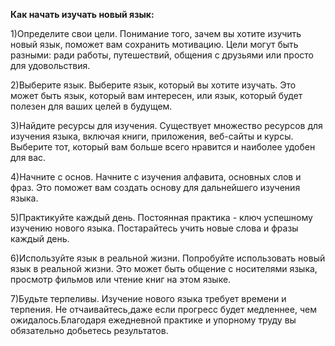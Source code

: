 **Как начать изучать новый язык:**

1)Определите свои цели. Понимание того, зачем вы хотите изучить новый язык, поможет вам сохранить мотивацию. Цели могут быть разными: ради работы, путешествий, общения с друзьями или просто для удовольствия.

2)Выберите язык. Выберите язык, который вы хотите изучать. Это может быть язык, который вам интересен, или язык, который будет полезен для ваших целей в будущем.

3)Найдите ресурсы для изучения. Существует множество ресурсов для изучения языка, включая книги, приложения, веб-сайты и курсы. Выберите тот, который вам больше всего нравится и наиболее удобен для вас.

4)Начните с основ. Начните с изучения алфавита, основных слов и фраз. Это поможет вам создать основу для дальнейшего изучения языка.

5)Практикуйте каждый день. Постоянная практика - ключ успешному изучению нового языка. Постарайтесь учить новые слова и фразы каждый день.

6)Используйте язык в реальной жизни. Попробуйте использовать новый язык в реальной жизни. Это может быть общение с носителями языка, просмотр фильмов или чтение книг на этом языке.

7)Будьте терпеливы. Изучение нового языка требует времени и терпения. Не отчаивайтесь,даже если прогресс будет медленнее, чем ожидалось.Благодаря ежедневной практике и упорному труду вы обязательно добьетесь результатов.
